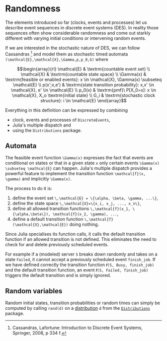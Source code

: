 # Randomness

The elements introduced so far (clocks, events and processes) let us describe event sequences in discrete event systems (DES). In reality those sequences often show considerable randomness and come out starkly different with varying initial conditions or intervening random events.   

If we are interested in the stochastic nature of DES, we can follow Cassandras [^1] and model them as stochastic timed automata ``(\mathcal{E},\mathcal{X},\Gamma,p,p_0,G)`` where

```math
\begin{array}{rl}
  \mathcal{E} & \textrm{countable event set} \\
  \mathcal{X} & \textrm{countable state space} \\
  \Gamma(x)   & \textrm{feasible or enabled events}: x \in \mathcal{X}, \Gamma(x) \subseteq \mathcal{E} \\
  p(x';x,e')  & \textrm{state transition probability}: x,x' \in \mathcal{X}, e' \in \mathcal{E} \\
  p_0(x)      & \textrm{pmf}\ P[X_0=x]: x \in \mathcal{X}, X_o \textrm{initial state} \\
  G_i         & \textrm{stochastic clock structure}: i \in \mathcal{E}
\end{array}
```

Everything in this definition can be expressed by combining

- clock, events and processes of `DiscreteEvents`,
- Julia's multiple dispatch and
- using the `Distributions` package.

## Automata

The feasible event function ``\Gamma(x)`` expresses the fact that events are conditional on states or that in a given state ``x`` only certain events ``\Gamma(x) \subseteq \mathcal{E}`` can happen. Julia's multiple dispatch provides a powerful feature to implement the transition function ``\mathcal{f}(x, \gamma)`` and implicitly ``\Gamma(x)``.

The process to do it is:

1. define the event set ``\,\mathcal{E} = \{\alpha, \beta, \gamma, ...\}``,
2. define the state space ``\,\mathcal{X}=\{x_i, x_j, ..., x_n\}``,
3. define all allowed transition functions ``\,\mathcal{f}(x_1, \{\alpha,\beta\}), \mathcal{f}(x_2, \gamma), ...``,
4. define a default transition function ``\,\mathcal{f}(\mathcal{X},\mathcal{E})`` doing nothing.

Since Julia specialises its function calls, it calls the default transition function  if an allowed transition is not defined. This eliminates the need to check for and delete previously scheduled events.

For example if a (modeled) server `S` breaks down randomly and takes on a state `Failed`, it cannot accept a previously scheduled event `finish_job`. If we have defined correctly the transition function `𝒇(S, Busy, finish_job)` and the default transition function, an event `𝒇(S, Failed, finish_job)` triggers the default transition and is simply ignored. 

## Random variables

Random initial states, transition probabilities or random times can simply be computed by calling `rand(d)` on a [distribution](https://juliastats.org/Distributions.jl/stable/types/#Distributions-1) `d` from the [`Distributions`](https://juliastats.org/Distributions.jl/stable/) package.

[^1]:  Cassandras, Lafortune: Introduction to Discrete Event Systems, Springer, 2008, p 334 f.
